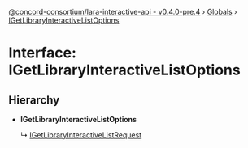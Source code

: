 [@concord-consortium/lara-interactive-api - v0.4.0-pre.4](../README.md) › [Globals](../globals.md) › [IGetLibraryInteractiveListOptions](igetlibraryinteractivelistoptions.md)

# Interface: IGetLibraryInteractiveListOptions

## Hierarchy

* **IGetLibraryInteractiveListOptions**

  ↳ [IGetLibraryInteractiveListRequest](igetlibraryinteractivelistrequest.md)
